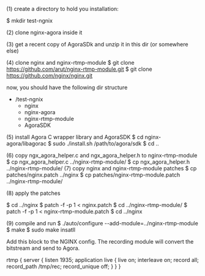 
(1) create a directory to hold you installation:

   $ mkdir test-ngnix

(2) clone nginx-agora inside it

(3) get a recent copy of AgoraSDk and unzip it in this dir (or somewhere else)

(4) clone nginx and nginx-rtmp-module
   $ git clone https://github.com/arut/nginx-rtmp-module.git
   $ git clone https://github.com/nginx/nginx.git 

   now, you should have the following dir structure
   + /test-ngnix
      + nginx
      + nginx-agora
      + nginx-rtmp-module
      + AgoraSDK

(5) install Agora C wrapper library and AgoraSDK
   $ cd nginx-agora/libagorac
   $ sudo ./install.sh /path/to/agora/sdk
   $ cd ..

(6) copy ngx_agora_helper.c and  ngx_agora_helper.h to nginx-rtmp-module
   $ cp ngx_agora_helper.c  ../nginx-rtmp-module/
   $ cp ngx_agora_helper.h  ../nginx-rtmp-module/
(7) copy nginx and nginx-rtmp-module patches
   $ cp patches/nginx.patch ../nginx
   $ cp patches/nginx-rtmp-module.patch ../nginx-rtmp-module/

(8) apply the patches 

   $ cd ../nginx
   $ patch -f -p 1 < nginx.patch
   $ cd ../nginx-rtmp-module/
   $ patch -f -p 1 < nginx-rtmp-module.patch
   $ cd ../nginx

(9) compile and run
   $ ./auto/configure --add-module=../nginx-rtmp-module 
   $ make 
   $ sudo make insatll
   





Add this block to the NGINX config. The recording module will convert the bitstream and send to Agora.

rtmp {
    server {
        listen 1935;
        application live {
                live on;
                interleave on;
                record all;
                record_path /tmp/rec;
                record_unique off;
        }
    }
}
       
